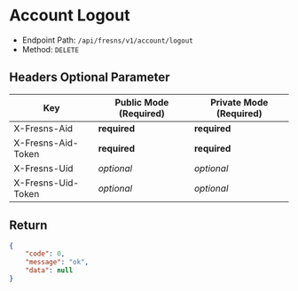 # Account Logout

- Endpoint Path: `/api/fresns/v1/account/logout`
- Method: `DELETE`

## Headers Optional Parameter

| Key | Public Mode (Required) | Private Mode (Required) |
| --- | --- | --- |
| X-Fresns-Aid | **required** | **required** |
| X-Fresns-Aid-Token | **required** | **required** |
| X-Fresns-Uid | *optional* | *optional* |
| X-Fresns-Uid-Token | *optional* | *optional* |

## Return

```json
{
    "code": 0,
    "message": "ok",
    "data": null
}
```
